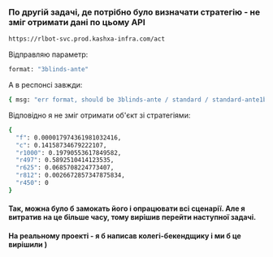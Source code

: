 ### По другій задачі, де потрібно було визначати стратегію - не зміг отримати дані по цьому API
```sh
https://rlbot-svc.prod.kashxa-infra.com/act
```

Відправляю параметр:
```sh
format: "3blinds-ante"
```

А в респонсі завжди:
```sh
{ msg: "err format, should be 3blinds-ante / standard / standard-ante1bb" }
```

Відповідно я не зміг отримати об'єкт зі стратегіями:
```sh
{
  "f": 0.000017974361981032416,
  "c": 0.14158734679222107,
  "r1000": 0.19790553617849582,
  "r497": 0.5892510414123535,
  "r625": 0.0685708224773407,
  "r812": 0.0026672857347875834,
  "r450": 0
}
```

#### Так, можна було б замокать його і опрацювати всі сценарії. Але я витратив на це більше часу, тому вирішив перейти наступної задачі.

#### На реальному проекті - я б написав колегі-бекендщику і ми б це вирішили )
